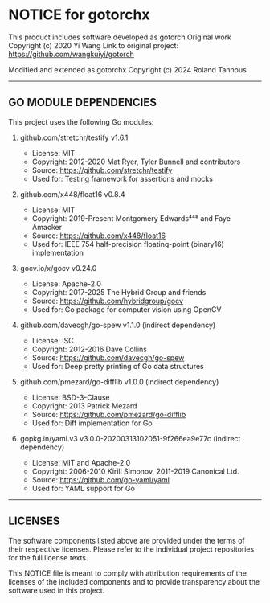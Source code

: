 NOTICE for gotorchx
==================

This product includes software developed as gotorch
Original work Copyright (c) 2020 Yi Wang
Link to original project: https://github.com/wangkuiyi/gotorch

Modified and extended as gotorchx
Copyright (c) 2024 Roland Tannous

----------------
GO MODULE DEPENDENCIES
----------------

This project uses the following Go modules:

1. github.com/stretchr/testify v1.6.1
   * License: MIT
   * Copyright: 2012-2020 Mat Ryer, Tyler Bunnell and contributors
   * Source: https://github.com/stretchr/testify
   * Used for: Testing framework for assertions and mocks

2. github.com/x448/float16 v0.8.4
   * License: MIT
   * Copyright: 2019-Present Montgomery Edwards⁴⁴⁸ and Faye Amacker
   * Source: https://github.com/x448/float16
   * Used for: IEEE 754 half-precision floating-point (binary16) implementation

3. gocv.io/x/gocv v0.24.0
   * License: Apache-2.0
   * Copyright: 2017-2025 The Hybrid Group and friends
   * Source: https://github.com/hybridgroup/gocv
   * Used for: Go package for computer vision using OpenCV

4. github.com/davecgh/go-spew v1.1.0 (indirect dependency)
   * License: ISC
   * Copyright: 2012-2016 Dave Collins
   * Source: https://github.com/davecgh/go-spew
   * Used for: Deep pretty printing of Go data structures

5. github.com/pmezard/go-difflib v1.0.0 (indirect dependency)
   * License: BSD-3-Clause
   * Copyright: 2013 Patrick Mezard
   * Source: https://github.com/pmezard/go-difflib
   * Used for: Diff implementation for Go

6. gopkg.in/yaml.v3 v3.0.0-20200313102051-9f266ea9e77c (indirect dependency)
   * License: MIT and Apache-2.0
   * Copyright: 2006-2010 Kirill Simonov, 2011-2019 Canonical Ltd.
   * Source: https://github.com/go-yaml/yaml
   * Used for: YAML support for Go

----------------
LICENSES
----------------

The software components listed above are provided under the terms of their respective licenses.
Please refer to the individual project repositories for the full license texts.

This NOTICE file is meant to comply with attribution requirements of the licenses
of the included components and to provide transparency about the software used in this project.
